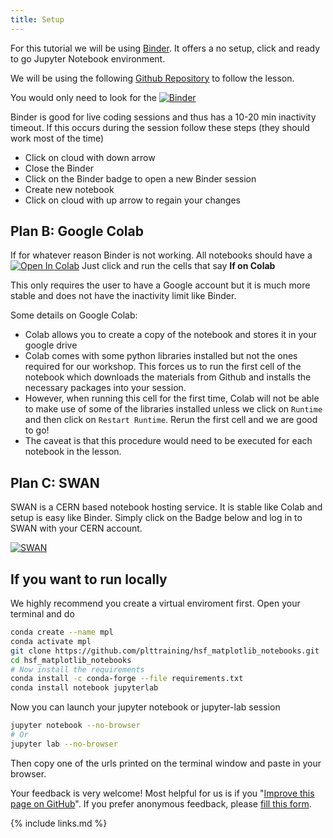 ```yaml
---
title: Setup
---
```

For this tutorial we will be using [Binder](https://mybinder.org/). It offers a no setup, click and ready to go Jupyter Notebook environment.

We will be using the following [Github Repository](https://github.com/plttraining/hsf_matplotlib_notebooks) to follow the lesson.

You would only need to look for the [![Binder](https://mybinder.org/badge_logo.svg)](https://mybinder.org/v2/gh/plttraining/hsf_matplotlib_notebooks/main)

Binder is good for live coding sessions and thus has a 10-20 min inactivity timeout. If this occurs during the session follow these steps (they should work most of the time)
- Click on cloud with down arrow
- Close the Binder
- Click on the Binder badge to open a new Binder session
- Create new notebook
- Click on cloud with up arrow to regain your changes



## Plan B: Google Colab

If for whatever reason Binder is not working. All notebooks should have a
[![Open In Colab](https://colab.research.google.com/assets/colab-badge.svg)]()
Just click and run the cells that say **If on Colab**

This only requires the user to have a Google account but it is much more stable and does not have the inactivity limit like Binder. 

Some details on Google Colab: 
- Colab allows you to create a copy of the notebook and stores it in your google drive
- Colab comes with some python libraries installed but not the ones required for our workshop. This forces us to run the first cell of the notebook which downloads the materials from Github and installs the necessary packages into your session. 
- However, when running this cell for the first time, Colab will not be able to make use of some of the libraries installed unless we click on `Runtime` and then click on `Restart Runtime`. Rerun the first cell and we are good to go!
- The caveat is that this procedure would need to be executed for each notebook in the lesson.

## Plan C: SWAN
SWAN is a CERN based notebook hosting service. It is stable like Colab and setup is easy like Binder. 
Simply click on the Badge below and log in to SWAN with your CERN account.

[![SWAN](https://swan.web.cern.ch/sites/swan.web.cern.ch/files/pictures/open_in_swan.svg)](https://cern.ch/swanserver/cgi-bin/go?projurl=https://github.com/plttraining/hsf_matplotlib_notebooks.git)

## If you want to run locally

We highly recommend you create a virtual enviroment first. Open your terminal and do


```bash
conda create --name mpl
conda activate mpl
git clone https://github.com/plttraining/hsf_matplotlib_notebooks.git
cd hsf_matplotlib_notebooks
# Now install the requirements
conda install -c conda-forge --file requirements.txt
conda install notebook jupyterlab
```
Now you can launch your jupyter notebook or jupyter-lab session
```bash
jupyter notebook --no-browser
# Or
jupyter lab --no-browser
```
Then copy one of the urls printed on the terminal window and paste in your browser.


Your feedback is very welcome! Most helpful for us is if you "[Improve this page on GitHub](https://github.com/hsf-training/hsf-training-matplotlib/edit/gh-pages/setup.md)". If you prefer anonymous feedback, please [fill this form](https://forms.gle/9ge6rkYk6UMUt2WT8).

{% include links.md %}
